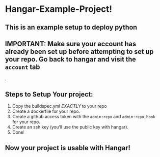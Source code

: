 # Hangar-Example-Project!

## This is an example setup to deploy python

## IMPORTANT: Make sure your account has already been set up before attempting to set up your repo. Go back to hangar and visit the `account` tab
.
## Steps to Setup Your project:
1. Copy the buildspec.yml *EXACTLY* to your repo
2. Create a dockerfile for your repo.
3. Create a github access token with the `admin:repo` and `admin:repo_hook` for your repo.
4. Create an ssh key (you'll use the public key with hangar).
5. Done!

## Now your project is usable with Hangar! 
